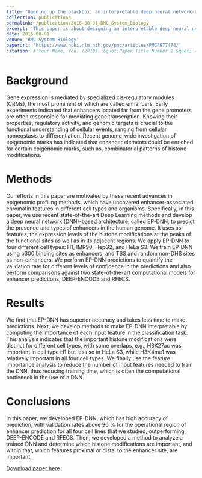 ```yaml
---
title: "Opening up the blackbox: an interpretable deep neural network-based classifier for cell-type specific enhancer predictions"
collection: publications
permalink: /publication/2016-08-01-BMC_System_Biology
excerpt: 'This paper is about designing an interpretable deep neural network for enhancer prediction task.'
date: 2016-08-01
venue: 'BMC System Biology'
paperurl: 'https://www.ncbi.nlm.nih.gov/pmc/articles/PMC4977478/'
citation: #'Your Name, You. (2010). &quot;Paper Title Number 2.&quot; <i>Journal 1</i>. 1(2).'
---
```

Background
======
Gene expression is mediated by specialized cis-regulatory modules (CRMs), the most prominent of which are called enhancers. Early experiments indicated that enhancers located far from the gene promoters are often responsible for mediating gene transcription. Knowing their properties, regulatory activity, and genomic targets is crucial to the functional understanding of cellular events, ranging from cellular homeostasis to differentiation. Recent genome-wide investigation of epigenomic marks has indicated that enhancer elements could be enriched for certain epigenomic marks, such as, combinatorial patterns of histone modifications.

Methods
======
Our efforts in this paper are motivated by these recent advances in epigenomic profiling methods, which have uncovered enhancer-associated chromatin features in different cell types and organisms. Specifically, in this paper, we use recent state-of-the-art Deep Learning methods and develop a deep neural network (DNN)-based architecture, called EP-DNN, to predict the presence and types of enhancers in the human genome. It uses as features, the expression levels of the histone modifications at the peaks of the functional sites as well as in its adjacent regions. We apply EP-DNN to four different cell types: H1, IMR90, HepG2, and HeLa S3. We train EP-DNN using p300 binding sites as enhancers, and TSS and random non-DHS sites as non-enhancers. We perform EP-DNN predictions to quantify the validation rate for different levels of confidence in the predictions and also perform comparisons against two state-of-the-art computational models for enhancer predictions, DEEP-ENCODE and RFECS.

Results
======
We find that EP-DNN has superior accuracy and takes less time to make predictions. Next, we develop methods to make EP-DNN interpretable by computing the importance of each input feature in the classification task. This analysis indicates that the important histone modifications were distinct for different cell types, with some overlaps, e.g., H3K27ac was important in cell type H1 but less so in HeLa S3, while H3K4me1 was relatively important in all four cell types. We finally use the feature importance analysis to reduce the number of input features needed to train the DNN, thus reducing training time, which is often the computational bottleneck in the use of a DNN.

Conclusions
======
In this paper, we developed EP-DNN, which has high accuracy of prediction, with validation rates above 90 % for the operational region of enhancer prediction for all four cell lines that we studied, outperforming DEEP-ENCODE and RFECS. Then, we developed a method to analyze a trained DNN and determine which histone modifications are important, and within that, which features proximal or distal to the enhancer site, are important.

[Download paper here](https://www.ncbi.nlm.nih.gov/pmc/articles/PMC4977478/pdf/12918_2016_Article_302.pdf)
